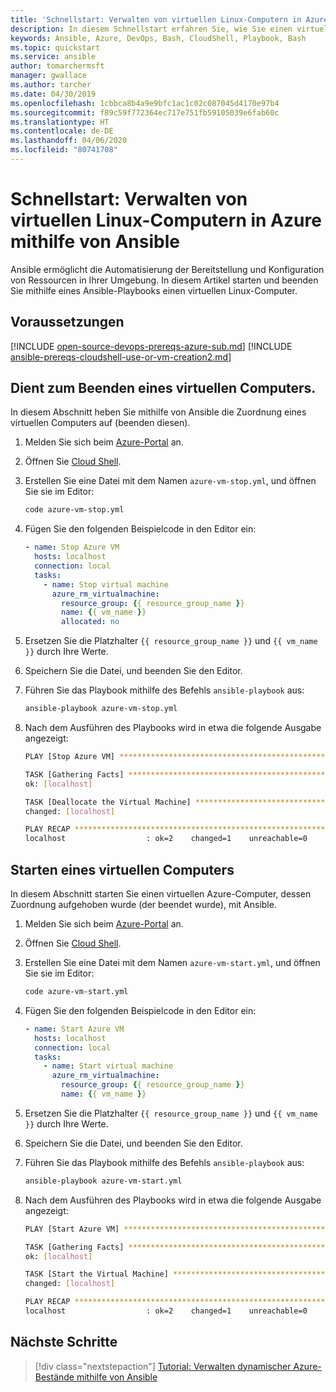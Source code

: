 ```yaml
---
title: 'Schnellstart: Verwalten von virtuellen Linux-Computern in Azure mithilfe von Ansible'
description: In diesem Schnellstart erfahren Sie, wie Sie einen virtuellen Linux-Computer in Azure mit Ansible verwalten.
keywords: Ansible, Azure, DevOps, Bash, CloudShell, Playbook, Bash
ms.topic: quickstart
ms.service: ansible
author: tomarchermsft
manager: gwallace
ms.author: tarcher
ms.date: 04/30/2019
ms.openlocfilehash: 1cbbca8b4a9e9bfc1ac1c02c087045d4170e97b4
ms.sourcegitcommit: f89c59f772364ec717e751fb59105039e6fab60c
ms.translationtype: HT
ms.contentlocale: de-DE
ms.lasthandoff: 04/06/2020
ms.locfileid: "80741708"
---
```

# <a name="quickstart-manage-linux-virtual-machines-in-azure-using-ansible"></a>Schnellstart: Verwalten von virtuellen Linux-Computern in Azure mithilfe von Ansible

Ansible ermöglicht die Automatisierung der Bereitstellung und Konfiguration von Ressourcen in Ihrer Umgebung. In diesem Artikel starten und beenden Sie mithilfe eines Ansible-Playbooks einen virtuellen Linux-Computer. 

## <a name="prerequisites"></a>Voraussetzungen

[!INCLUDE [open-source-devops-prereqs-azure-sub.md](../../includes/open-source-devops-prereqs-azure-subscription.md)]
[!INCLUDE [ansible-prereqs-cloudshell-use-or-vm-creation2.md](../../includes/ansible-prereqs-cloudshell-use-or-vm-creation2.md)]

## <a name="stop-a-virtual-machine"></a>Dient zum Beenden eines virtuellen Computers.

In diesem Abschnitt heben Sie mithilfe von Ansible die Zuordnung eines virtuellen Computers auf (beenden diesen).

1. Melden Sie sich beim [Azure-Portal](https://go.microsoft.com/fwlink/p/?LinkID=525040) an.

1. Öffnen Sie [Cloud Shell](/azure/cloud-shell/overview).

1. Erstellen Sie eine Datei mit dem Namen `azure-vm-stop.yml`, und öffnen Sie sie im Editor:

    ```bash
    code azure-vm-stop.yml
    ```

1. Fügen Sie den folgenden Beispielcode in den Editor ein:

    ```yaml
    - name: Stop Azure VM
      hosts: localhost
      connection: local
      tasks:
        - name: Stop virtual machine
          azure_rm_virtualmachine:
            resource_group: {{ resource_group_name }}
            name: {{ vm_name }}
            allocated: no
    ```

1. Ersetzen Sie die Platzhalter `{{ resource_group_name }}` und `{{ vm_name }}` durch Ihre Werte.

1. Speichern Sie die Datei, und beenden Sie den Editor.

1. Führen Sie das Playbook mithilfe des Befehls `ansible-playbook` aus:

    ```bash
    ansible-playbook azure-vm-stop.yml
    ```

1. Nach dem Ausführen des Playbooks wird in etwa die folgende Ausgabe angezeigt:

    ```bash
    PLAY [Stop Azure VM] ********************************************************

    TASK [Gathering Facts] ******************************************************
    ok: [localhost]

    TASK [Deallocate the Virtual Machine] ***************************************
    changed: [localhost]

    PLAY RECAP ******************************************************************
    localhost                  : ok=2    changed=1    unreachable=0    failed=0
    ```

## <a name="start-a-virtual-machine"></a>Starten eines virtuellen Computers

In diesem Abschnitt starten Sie einen virtuellen Azure-Computer, dessen Zuordnung aufgehoben wurde (der beendet wurde), mit Ansible.

1. Melden Sie sich beim [Azure-Portal](https://go.microsoft.com/fwlink/p/?LinkID=525040) an.

1. Öffnen Sie [Cloud Shell](/azure/cloud-shell/overview).

1. Erstellen Sie eine Datei mit dem Namen `azure-vm-start.yml`, und öffnen Sie sie im Editor:

    ```bash
    code azure-vm-start.yml
    ```

1. Fügen Sie den folgenden Beispielcode in den Editor ein:

    ```yaml
    - name: Start Azure VM
      hosts: localhost
      connection: local
      tasks:
        - name: Start virtual machine
          azure_rm_virtualmachine:
            resource_group: {{ resource_group_name }}
            name: {{ vm_name }}
    ```

1. Ersetzen Sie die Platzhalter `{{ resource_group_name }}` und `{{ vm_name }}` durch Ihre Werte.

1. Speichern Sie die Datei, und beenden Sie den Editor.

1. Führen Sie das Playbook mithilfe des Befehls `ansible-playbook` aus:

    ```bash
    ansible-playbook azure-vm-start.yml
    ```

1. Nach dem Ausführen des Playbooks wird in etwa die folgende Ausgabe angezeigt:

    ```bash
    PLAY [Start Azure VM] ********************************************************

    TASK [Gathering Facts] ******************************************************
    ok: [localhost]

    TASK [Start the Virtual Machine] ********************************************
    changed: [localhost]

    PLAY RECAP ******************************************************************
    localhost                  : ok=2    changed=1    unreachable=0    failed=0
    ```

## <a name="next-steps"></a>Nächste Schritte

> [!div class="nextstepaction"] 
> [Tutorial: Verwalten dynamischer Azure-Bestände mithilfe von Ansible](./dynamic-inventory-configure.md)